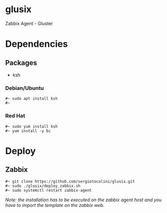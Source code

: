 # glusix
Zabbix Agent - Gluster

# Dependencies
## Packages
* ksh

### Debian/Ubuntu

    #~ sudo apt install ksh
    #~

### Red Hat

    #~ sudo yum install ksh
    #~ yum install -y bc

# Deploy
## Zabbix

    #~ git clone https://github.com/sergiotocalini/glusix.git
    #~ sudo ./glusix/deploy_zabbix.sh
    #~ sudo systemctl restart zabbix-agent
    
*Note: the installation has to be executed on the zabbix agent host and you have to import the template on the zabbix web.*
